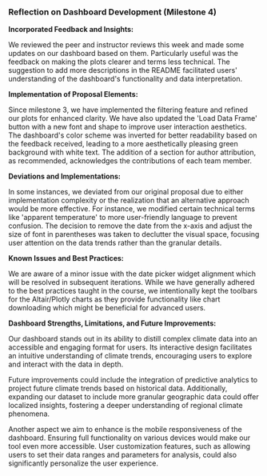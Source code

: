 ### **Reflection on Dashboard Development (Milestone 4)**

**Incorporated Feedback and Insights:**

We reviewed the peer and instructor reviews this week and made some updates on our dashboard based on them. Particularly useful was the feedback on making the plots clearer and terms less technical. The suggestion to add more descriptions in the README facilitated users\' understanding of the dashboard's functionality and data interpretation.

**Implementation of Proposal Elements:**

Since milestone 3, we have implemented the filtering feature and refined our plots for enhanced clarity. We have also updated the 'Load Data Frame' button with a new font and shape to improve user interaction aesthetics. The dashboard's color scheme was inverted for better readability based on the feedback received, leading to a more aesthetically pleasing green background with white text. The addition of a section for author attribution, as recommended, acknowledges the contributions of each team member.

**Deviations and Implementations:**

In some instances, we deviated from our original proposal due to either implementation complexity or the realization that an alternative approach would be more effective. For instance, we modified certain technical terms like 'apparent temperature' to more user-friendly language to prevent confusion. The decision to remove the date from the x-axis and adjust the size of font in parentheses was taken to declutter the visual space, focusing user attention on the data trends rather than the granular details.

**Known Issues and Best Practices:**

We are aware of a minor issue with the date picker widget alignment which will be resolved in subsequent iterations. While we have generally adhered to the best practices taught in the course, we intentionally kept the toolbars for the Altair/Plotly charts as they provide functionality like chart downloading which might be beneficial for advanced users.

**Dashboard Strengths, Limitations, and Future Improvements:**

Our dashboard stands out in its ability to distill complex climate data into an accessible and engaging format for users. Its interactive design facilitates an intuitive understanding of climate trends, encouraging users to explore and interact with the data in depth.

Future improvements could include the integration of predictive analytics to project future climate trends based on historical data. Additionally, expanding our dataset to include more granular geographic data could offer localized insights, fostering a deeper understanding of regional climate phenomena.

Another aspect we aim to enhance is the mobile responsiveness of the dashboard. Ensuring full functionality on various devices would make our tool even more accessible. User customization features, such as allowing users to set their data ranges and parameters for analysis, could also significantly personalize the user experience.
